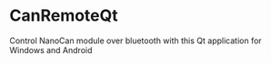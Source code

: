# CanRemoteQt
Control NanoCan module over bluetooth with this Qt application for Windows and Android
